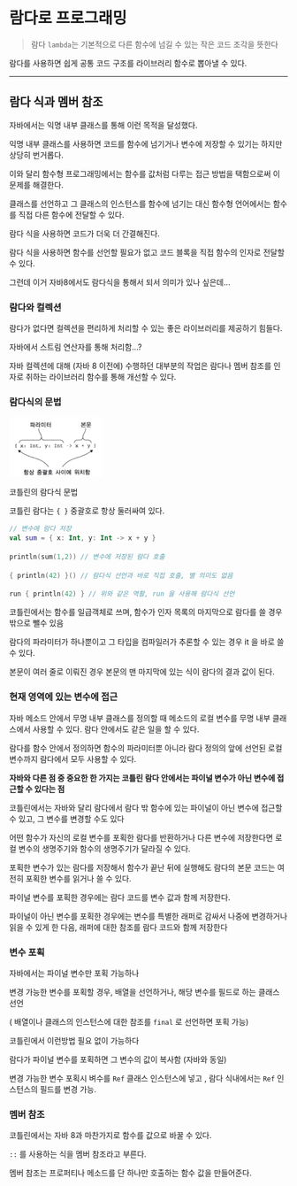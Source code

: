 # 람다로 프로그래밍

> 람다 `lambda`는 기본적으로 다른 함수에 넘길 수 있는 작은 코드 조각을 뜻한다

람다를 사용하면 쉽게 공통 코드 구조를 라이브러리 함수로 뽑아낼 수 있다.

---
## 람다 식과 멤버 참조

자바에서는 익명 내부 클래스를 통해 이런 목적을 달성했다.

익명 내부 클래스를 사용하면 코드를 함수에 넘기거나 변수에 저장할 수 있기는 하지만 상당히 번거롭다.

이와 달리 함수형 프로그래밍에서는 함수를 값처럼 다루는 접근 방법을 택함으로써 이 문제를 해결한다.

클래스를 선언하고 그 클래스의 인스턴스를 함수에 넘기는 대신 함수형 언어에서는 함수를 직접 다른 함수에 전달할 수 있다.

람다 식을 사용하면 코드가 더욱 더 간결해진다.

람다 식을 사용하면 함수를 선언할 필요가 없고 코드 블록을 직접 함수의 인자로 전달할 수 있다.

그런데 이거 자바8에서도 람다식을 통해서 되서 의미가 있나 싶은데...

### 람다와 컬렉션

람다가 없다면 컬렉션을 편리하게 처리할 수 있는 좋은 라이브러리를 제공하기 힘들다.

자바에서 스트림 연산자를 통해 처리함...?

자바 컬렉션에 대해 (자바 8 이전에) 수행하던 대부분의 작업은 람다나 멤버 참조를 인자로 취하는 라이브러리 함수를 통해 개선할 수 있다.

### 람다식의 문법

![img.png](static/images/image01.png)

코틀린의 람다식 문법

코틀린 람다는 `{ }` 중괄호로 항상 둘러싸여 있다.

```kotlin
// 변수에 람다 저장
val sum = { x: Int, y: Int -> x + y }

println(sum(1,2)) // 변수에 저장된 람다 호출

{ println(42) }() // 람다식 선언과 바로 직접 호출, 별 의미도 없음

run { println(42) } // 위와 같은 역활, run 을 사용해 람다식 선언
```

코틀린에서는 함수를 일급객체로 쓰며, 함수가 인자 목록의 마지막으로 람다를 쓸 경우 밖으로 뺄수 있음

람다의 파라미터가 하나뿐이고 그 타입을 컴파일러가 추론할 수 있는 경우 it 을 바로 쓸 수 있다.

본문이 여러 줄로 이뤄진 경우 본문의 맨 마지막에 있는 식이 람다의 결과 값이 된다.

### 현재 영역에 있는 변수에 접근

자바 메소드 안에서 무명 내부 클래스를 정의할 때 메소드의 로컬 변수를 무명 내부
클래스에서 사용할 수 있다. 람다 안에서도 같은 일을 할 수 있다.

람다를 함수 안에서 정의하면 함수의 파라미터뿐 아니라 람다 정의의 앞에 선언된 로컬 변수까지 람다에서 모두 사용할 수 있다.

**자바와 다른 점 중 중요한 한 가지는 코틀린 람다 안에서는 파이널 변수가 아닌 변수에 접근할 수 있다는 점**

코틀린에서는 자바와 달리 람다에서 람다 밖 함수에 있는 파이널이 아닌 변수에 접근할 수 있고, 그 변수를 변경할 수도 있다

어떤 함수가 자신의 로컬 변수를 포획한 람다를 반환하거나 다른 변수에 저장한다면 로컬 변수의 생명주기와 함수의 생명주기가 달라질 수 있다.

포획한 변수가 있는 람다를 저장해서 함수가 끝난 뒤에 실행해도 람다의 본문 코드는 여전히 포획한 변수를 읽거나 쓸 수 있다.

파이널 변수를 포획한 경우에는 람다 코드를 변수 값과 함께 저장한다.

파이널이 아닌 변수를 포획한 경우에는 변수를 특별한 래퍼로 감싸서 나중에 변경하거나 읽을 수 있게 한 다음, 래퍼에 대한 참조를 람다 코드와 함께 저장한다

### 변수 포획

자바에서는 파이널 변수만 포획 가능하나

변경 가능한 변수를 포획할 경우, 배열을 선언하거나, 해당 변수를 필드로 하는 클래스 선언

( 배열이나 클래스의 인스턴스에 대한 참조를 `final` 로 선언하면 포획 가능)

코틀린에서 이런방법 필요 없이 가능하다

람다가 파이널 변수를 포획하면 그 변수의 값이 복사함 (자바와 동일)

변경 가능한 변수 포획시 벼수를 `Ref` 클래스 인스턴스에 넣고 , 람다 식내에서는 `Ref` 인스턴스의 필드를 변경 가능.

### 멤버 참조

코틀린에서는 자바 8과 마찬가지로 함수를 값으로 바꿀 수 있다.

`::` 를 사용하는 식을 멤버 참조라고 부른다.

멤버 참조는 프로퍼티나 메소드를 단 하나만 호출하는 함수 값을 만들어준다.
